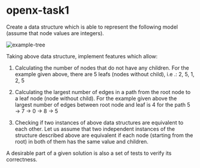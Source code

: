 # openx-task1

Create a data structure which is able to represent the following model (assume that node values
are integers).

![example-tree](https://user-images.githubusercontent.com/105243490/232854988-4051f3b8-6f97-411e-bdad-9d2ffbd975f6.png)

Taking above data structure, implement features which allow:

1. Calculating the number of nodes that do not have any children. For the example given
above, there are 5 leafs (nodes without child), i.e .: 2, 5, 1, 2, 5

2. Calculating the largest number of edges in a path from the root node to a leaf node (node
without child). For the example given above the largest number of edges between root
node and leaf is 4 for the path 5 → 7 → 0 → 8 → 5

3. Checking if two instances of above data structures are equivalent to each other. Let us
assume that two independent instances of the structure described above are equivalent
if each node (starting from the root) in both of them has the same value and children.

A desirable part of a given solution is also a set of tests to verify its correctness.
